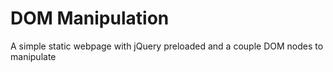 # DOM Manipulation

A simple static webpage with jQuery preloaded and a couple DOM nodes to manipulate
